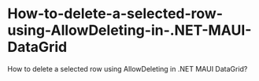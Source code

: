 # How-to-delete-a-selected-row-using-AllowDeleting-in-.NET-MAUI-DataGrid
How to delete a selected row using AllowDeleting in .NET MAUI DataGrid?
